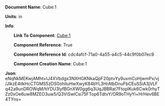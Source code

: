 **Document Name**: Cube:1

**Units**: in

**Info**:

&emsp;&emsp;**Link To Component**: [Cube:1](/data4/Cube-cdc4afcf-71a0-4a55-a4c5-44c9f0b07ec9/timeline.md)

&emsp;&emsp;**Component Reference**: True

&emsp;&emsp;**Component Reference Id**: cdc4afcf-71a0-4a55-a4c5-44c9f0b07ec9

&emsp;&emsp;**Component Creation Name**: Cube:1





**Json**: eNqNkMEKwjAMht+lJ4XVbdgx3NXHGKNkaQpF20ptvYy9uxmCoHjwmPx/vj/JIkzE4ilkHcCTGMS5zDS0ohIluHwXwyK84bYL3HrAtbDnuFbCEuSSiA3jVLFq42a9unDROWqM/hYDU3lyfBGnXW0gg6q3UqJBBRat7FtopIKuk6Cwk0rhyTZz0xOe6uw8MZEO3uw5/Q3ViSwlCsi75FTop6TdtvY/OR9oTHyYi+HrHev6BE4TYns=

